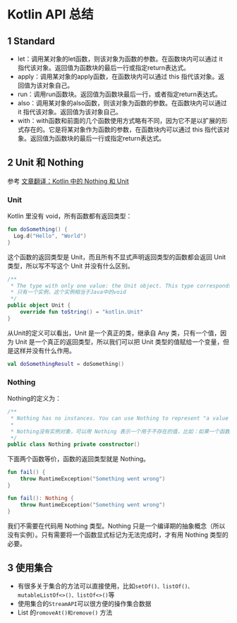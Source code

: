 # Kotlin API 总结

## 1 Standard

- let：调用某对象的let函数，则该对象为函数的参数。在函数块内可以通过 it 指代该对象。返回值为函数块的最后一行或指定return表达式。
- apply：调用某对象的apply函数，在函数块内可以通过 this 指代该对象。返回值为该对象自己。
- run：调用run函数块。返回值为函数块最后一行，或者指定return表达式。
- also：调用某对象的also函数，则该对象为函数的参数。在函数块内可以通过 it 指代该对象。返回值为该对象自己。
- with：with函数和前面的几个函数使用方式略有不同，因为它不是以扩展的形式存在的。它是将某对象作为函数的参数，在函数块内可以通过 this 指代该对象。返回值为函数块的最后一行或指定return表达式。

## 2 Unit 和 Nothing

参考 [文章翻译：Kotlin 中的 Nothing 和 Unit](https://zhuanlan.zhihu.com/p/26890263)

### Unit

Kotlin 里没有 void，所有函数都有返回类型：

```kotlin
fun doSomething() {
  Log.d("Hello", "World")
}
```

这个函数的返回类型是 Unit，而且所有不显式声明返回类型的函数都会返回 Unit 类型，所以写不写这个 Unit 并没有什么区别。

```kotlin
/**
 * The type with only one value: the Unit object. This type corresponds to the `void` type in Java.
 * 只有一个实例，这个实例相当于Java中的void
 */
public object Unit {
    override fun toString() = "kotlin.Unit"
}
```

从Unit的定义可以看出，Unit 是一个真正的类，继承自 Any 类，只有一个值，因为 Unit 是一个真正的返回类型，所以我们可以把 Unit 类型的值赋给一个变量，但是这样并没有什么作用。

```kotlin
val doSomethingResult = doSomething()
```

### Nothing

Nothing的定义为：

```kotlin
/**
 * Nothing has no instances. You can use Nothing to represent "a value that never exists": for example, if a function has the return type of Nothing, it means that it never returns (always throws an exception).
 *
 * Nothing没有实例对象，可以用 Nothing 表示一个用于不存在的值，比如：如果一个函数返回类型的Nothing，意思就是这个函数永远，不会返回(这个函数总是抛出一个异常)
 */
public class Nothing private constructor()
```

下面两个函数等价，函数的返回类型就是 Nothing。

```kotlin
fun fail() {
    throw RuntimeException("Something went wrong")
}

fun fail(): Nothing {
    throw RuntimeException("Something went wrong")
}
```

我们不需要在代码用 Nothing 类型。Nothing 只是一个编译期的抽象概念（所以没有实例）。只有需要将一个函数显式标记为无法完成时，才有用 Nothing 类型的必要。

## 3 使用集合

- 有很多关于集合的方法可以直接使用，比如`setOf()、listOf()、mutableListOf<>()、listOf<>()`等
- 使用集合的`StreamAPI`可以很方便的操作集合数据
- List 的`romoveAt()和remove()` 方法

